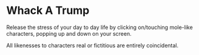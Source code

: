 # Whack A Trump

Release the stress of your day to day life by clicking on/touching mole-like characters, popping up and down on your screen.

All likenesses to characters real or fictitious are entirely coincidental. 
